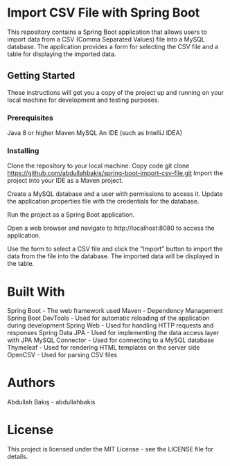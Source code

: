 # Import CSV File with Spring Boot
This repository contains a Spring Boot application that allows users to import data from a CSV (Comma Separated Values) file into a MySQL database. The application provides a form for selecting the CSV file and a table for displaying the imported data.

## Getting Started
These instructions will get you a copy of the project up and running on your local machine for development and testing purposes.

### Prerequisites
Java 8 or higher
Maven
MySQL
An IDE (such as IntelliJ IDEA)
### Installing
Clone the repository to your local machine:
Copy code
git clone https://github.com/abdullahbakis/spring-boot-import-csv-file.git
Import the project into your IDE as a Maven project.

Create a MySQL database and a user with permissions to access it. Update the application.properties file with the credentials for the database.

Run the project as a Spring Boot application.

Open a web browser and navigate to http://localhost:8080 to access the application.

Use the form to select a CSV file and click the "Import" button to import the data from the file into the database. The imported data will be displayed in the table.

# Built With
Spring Boot - The web framework used
Maven - Dependency Management
Spring Boot DevTools - Used for automatic reloading of the application during development
Spring Web - Used for handling HTTP requests and responses
Spring Data JPA - Used for implementing the data access layer with JPA
MySQL Connector - Used for connecting to a MySQL database
Thymeleaf - Used for rendering HTML templates on the server side
OpenCSV - Used for parsing CSV files

# Authors
Abdullah Bakış - abdullahbakis
# License
This project is licensed under the MIT License - see the LICENSE file for details.
